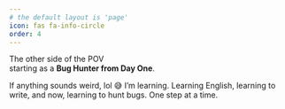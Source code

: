 ```yaml
---
# the default layout is 'page'
icon: fas fa-info-circle
order: 4
---
```


<!-- > Add Markdown syntax content to file `_tabs/about.md`{: .filepath } and it will show up on this page.
{: .prompt-tip } 

otherside of POV being Bug Hunter from day one.

If anything sounds weird, lol. **I’m learning**.  
Learning English, learning to write, and now, learning to hunt bugs.  
One step at a time.  
-->

The other side of the POV  
starting as a **Bug Hunter from Day One**.

If anything sounds weird, lol 😅 I’m learning.
Learning English, learning to write, and now, learning to hunt bugs.
One step at a time.